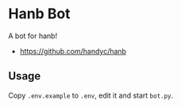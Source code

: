 # Hanb Bot 

A bot for hanb! 

* https://github.com/handyc/hanb

## Usage

Copy `.env.example` to `.env`, edit it and start `bot.py`.
